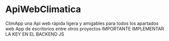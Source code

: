 # ApiWebClimatica
ClimApp una Api web rápida ligera y amigables para todos los apartados web App de escritorios entre otros proyectos IMPORTANTE IMPLEMENTAR LA KEY EN EL BACKEND JS 
